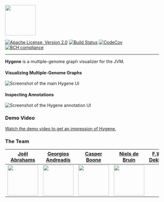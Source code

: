 <img src="https://user-images.githubusercontent.com/13442533/27609521-56dada4c-5b8b-11e7-8338-27143a5d5fa7.png" height="100" />

[![Apache License, Version 2.0](https://img.shields.io/github/license/ProgrammingLife2017/DNA-is-Not-an-Acronym-releases.svg)](https://www.apache.org/licenses/LICENSE-2.0)
[![Build Status](https://travis-ci.com/nielsdebruin/dna.svg?token=MPR2aq1yzRi2MdAzgtdk&branch=master)](https://travis-ci.com/nielsdebruin/dna)
[![CodeCov](https://codecov.io/gh/nielsdebruin/dna/branch/master/graph/badge.svg?token=iCcqwI3I98)](https://codecov.io/gh/nielsdebruin/dna)
[![BCH compliance](https://bettercodehub.com/edge/badge/nielsdebruin/dna?branch=master&token=95b47497eb4af3db1ab364616541452aca570936)](https://bettercodehub.com/)

---

**Hygene** is a multiple-genome graph visualizer for the JVM.

#### Visualizing Multiple-Genome Graphs
![Screenshot of the main Hygene UI](https://user-images.githubusercontent.com/5272244/27724165-d8cc7362-5d70-11e7-8a27-37602a504e62.png)

#### Inspecting Annotations
![Screenshot of the Hygene annotation UI](https://user-images.githubusercontent.com/5272244/27724172-e8a923c0-5d70-11e7-8980-dd93ffcac00c.png)

### Demo Video
[Watch the demo video to get an impression of Hygene.](https://www.youtube.com/watch?v=ty-hihaqENw)

### The Team
| [Joël Abrahams](https://github.com/JSAbrahams) | [Georgios Andreadis](https://github.com/gandreadis) | [Casper Boone](https://github.com/casperboone) | [Niels de Bruin](https://github.com/nielsdebruin) | [F.W. Dekker](https://github.com/FWDekker)                |
| --- | --- | --- | --- |-----------------------------------------------------------|
| <img src="https://scontent-ams3-1.xx.fbcdn.net/v/t1.0-9/1453262_4661677557548_4145955342984378850_n.jpg?oh=6f93338e5bb4fceee1c4d08831c0d28c&oe=59897D72" height="100" /> | <img src="https://avatars3.githubusercontent.com/u/5272244?v=3&s=460" height="100" /> | <img src="https://pbs.twimg.com/profile_images/860244689773092864/NpLUw-c_.jpg" height="100" /> | <img src="http://i.imgur.com/ED7Zc1j.png" height="100" /> |  |
